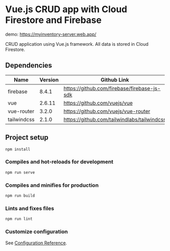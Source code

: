 # Vue.js CRUD app with Cloud Firestore and Firebase

demo: https://myinventory-server.web.app/

CRUD application using Vue.js framework. All data is stored in Cloud Firestore.

## Dependencies
| Name            | Version | Github Link                                  |
| --------------- | ------- | -------------------------------------------- |
| firebase        | 8.4.1   | https://github.com/firebase/firebase-js-sdk  |
| vue             | 2.6.11  | https://github.com/vuejs/vue                 |
| vue-router      | 3.2.0   | https://github.com/vuejs/vue-router          |
| tailwindcss     | 2.1.0   | https://github.com/tailwindlabs/tailwindcss  |


## Project setup
```
npm install
```

### Compiles and hot-reloads for development
```
npm run serve
```

### Compiles and minifies for production
```
npm run build
```

### Lints and fixes files
```
npm run lint
```

### Customize configuration
See [Configuration Reference](https://cli.vuejs.org/config/).
